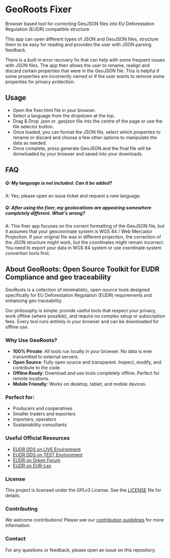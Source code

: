 # GeoRoots Fixer
Browser based tool for correcting GeoJSON files into EU Deforestation Regulation (EUDR) compatible structure

This app can open different types of JSON and GeoJSON files, structure them to be easy for reading and provides the user with JSON parsing feedback.

There is a built in error recovery fix that can help with some frequent issues with JSON files. The app then allows the user to rename, realign and discard certain properties that were in the GeoJSON file.
This is helpful if some properties are incorrectly named or if the user wants to remove some properties for privacy protection.

## Usage

* Open the fixer.html file in your browser.
* Select a language from the dropdown at the top.
* Drag & Drop .json or .geojson file into the centre of the page or use the file selector button.
* Once loaded, you can format the JSON file, select which properties to rename or discard and choose a few other options to manipulate the data as needed.
* Once complete, press generate GeoJSON and the final file will be donwloaded by your browser and saved into your downloads.

## FAQ

##### Q: **My language is not included. Can it be added?**
A: Yes, please open an issue ticket and request a new language.

##### Q: **After using the fixer, my geolocations are appearing somewhere completely different. What's wrong?**
A: This fixer app focuses on the correct formatting of the GeoJSON file, but it assumes that your geocoorinate system is WGS 84 / Web Mercador Projection. If your original file was in different projection, the correction of the JSON structure might work, but the coordinates might remain incorrect. You need to export your data in WGS 84 system or use coordinate system convertion tools first.



## About GeoRoots: Open Source Toolkit for EUDR Compliance and geo traceability

GeoRoots is a collection of minimalistic, open-source tools designed specifically for EU Deforestation Regulation (EUDR) requirements and enhancing geo traceability.

Our philosophy is simple: provide useful tools that respect your privacy, work offline (where possible), and require no complex setup or subscription fees. Every tool runs entirely in your browser and can be downloaded for offline use.

### Why Use GeoRoots?

*   **100% Private**: All tools run locally in your browser. No data is ever transmitted to external servers.
*   **Open Source**: Fully open source and transparent. Inspect, modify, and contribute to the code.
*   **Offline Ready**: Download and use tools completely offline. Perfect for remote locations.
*   **Mobile Friendly**: Works on desktop, tablet, and mobile devices.

### Perfect for:

*   Producers and cooperatives
*   Smaller traders and exporters
*   Importers, operators
*   Sustainability consultants

### Useful Official Resources

*   [EUDR DDS on LIVE Environment](https://eudr.webcloud.ec.europa.eu/tracesnt/)
*   [EUDR DDS on TEST Environment](https://acceptance.eudr.webcloud.ec.europa.eu/tracesnt/)
*   [EUDR on Green Forum](https://green-forum.ec.europa.eu/deforestation-regulation-implementation/information-system-deforestation-regulation_en)
*   [EUDR on EUR-Lex](https://eur-lex.europa.eu/legal-content/EN/HIS/?uri=CELEX:52024PC0452)

### License

This project is licensed under the GPLv3 License. See the [LICENSE](LICENSE) file for details.

### Contributing

We welcome contributions! Please see our [contribution guidelines](CONTRIBUTING.md) for more information.


### Contact

For any questions or feedback, please open an issue on this repository.
